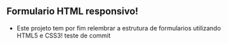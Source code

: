 ## Formulario HTML responsivo!

* Este projeto tem por fim relembrar a estrutura de formularios utilizando HTML5 e CSS3!
teste de commit